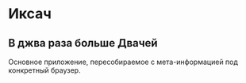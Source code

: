 Иксач
=====

В джва раза больше Двачей
-------------------------

Основное приложение, пересобираемое с мета-информацией под конкретный браузер.